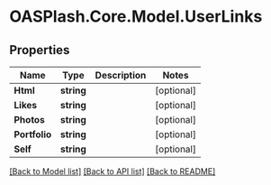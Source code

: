 # OASPlash.Core.Model.UserLinks

## Properties

Name | Type | Description | Notes
------------ | ------------- | ------------- | -------------
**Html** | **string** |  | [optional] 
**Likes** | **string** |  | [optional] 
**Photos** | **string** |  | [optional] 
**Portfolio** | **string** |  | [optional] 
**Self** | **string** |  | [optional] 

[[Back to Model list]](../README.md#documentation-for-models) [[Back to API list]](../README.md#documentation-for-api-endpoints) [[Back to README]](../README.md)

